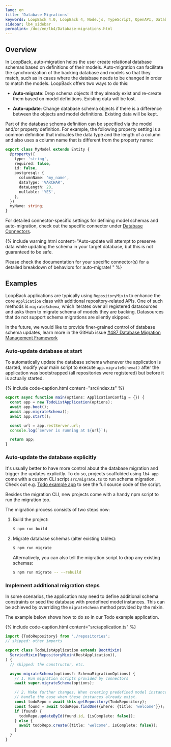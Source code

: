 ```yaml
---
lang: en
title: 'Database Migrations'
keywords: LoopBack 4.0, LoopBack 4, Node.js, TypeScript, OpenAPI, Database
sidebar: lb4_sidebar
permalink: /doc/en/lb4/Database-migrations.html
---
```


## Overview

In LoopBack, auto-migration helps the user create relational database schemas
based on definitions of their models. Auto-migration can facilitate the
synchronization of the backing database and models so that they match, such as
in cases where the database needs to be changed in order to match the models.
LoopBack offers two ways to do this:

- **Auto-migrate**: Drop schema objects if they already exist and re-create them
  based on model definitions. Existing data will be lost.

- **Auto-update**: Change database schema objects if there is a difference
  between the objects and model definitions. Existing data will be kept.

Part of the database schema definition can be specified via the model and/or
property definition. For example, the following property setting is a common
definition that indicates the data type and the length of a column and also uses
a column name that is different from the property name:

```ts
export class MyModel extends Entity {
  @property({
    type: 'string',
    required: false,
    id: false,
    postgresql: {
      columnName: 'my_name',
      dataType: 'VARCHAR',
      dataLength: 20,
      nullable: 'YES',
    },
  })
  myName: string;
}
```

For detailed connector-specific settings for defining model schemas and
auto-migration, check out the specific connector under
[Database Connectors](Database-connectors.md).

{% include warning.html content="Auto-update will attempt to preserve data while
updating the schema in your target database, but this is not guaranteed to be
safe.

Please check the documentation for your specific connector(s) for a detailed
breakdown of behaviors for auto-migrate! " %}

## Examples

LoopBack applications are typically using `RepositoryMixin` to enhance the core
`Application` class with additional repository-related APIs. One of such methods
is `migrateSchema`, which iterates over all registered datasources and asks them
to migrate schema of models they are backing. Datasources that do not support
schema migrations are silently skipped.

In the future, we would like to provide finer-grained control of database schema
updates, learn more in the GitHub issue
[#487 Database Migration Management Framework](https://github.com/strongloop/loopback-next/issues/487)

### Auto-update database at start

To automatically update the database schema whenever the application is started,
modify your main script to execute `app.migrateSchema()` after the application
was bootstrapped (all repositories were registered) but before it is actually
started.

{% include code-caption.html content="src/index.ts" %}

```ts
export async function main(options: ApplicationConfig = {}) {
  const app = new TodoListApplication(options);
  await app.boot();
  await app.migrateSchema();
  await app.start();

  const url = app.restServer.url;
  console.log(`Server is running at ${url}`);

  return app;
}
```

### Auto-update the database explicitly

It's usually better to have more control about the database migration and
trigger the updates explicitly. To do so, projects scaffolded using `lb4 app`
come with a custom CLI script `src/migrate.ts` to run schema migration. Check
out e.g.
[Todo example app](https://github.com/strongloop/loopback-next/blob/master/examples/todo/src/migrate.ts)
to see the full source code of the script.

Besides the migration CLI, new projects come with a handy npm script to run the
migration too.

The migration process consists of two steps now:

1. Build the project:

   ```sh
   $ npm run build
   ```

2. Migrate database schemas (alter existing tables):

   ```sh
   $ npm run migrate
   ```

   Alternatively, you can also tell the migration script to drop any existing
   schemas:

   ```sh
   $ npm run migrate -- --rebuild
   ```

### Implement additional migration steps

In some scenarios, the application may need to define additional schema
constraints or seed the database with predefined model instances. This can be
achieved by overriding the `migrateSchema` method provided by the mixin.

The example below shows how to do so in our Todo example application.

{% include code-caption.html content="src/application.ts" %}

```ts
import {TodoRepository} from './repositories';
// skipped: other imports

export class TodoListApplication extends BootMixin(
  ServiceMixin(RepositoryMixin(RestApplication)),
) {
  // skipped: the constructor, etc.

  async migrateSchema(options?: SchemaMigrationOptions) {
    // 1. Run migration scripts provided by connectors
    await super.migrateSchema(options);

    // 2. Make further changes. When creating predefined model instances,
    // handle the case when these instances already exist.
    const todoRepo = await this.getRepository(TodoRepository);
    const found = await todoRepo.findOne({where: {title: 'welcome'}});
    if (found) {
      todoRepo.updateById(found.id, {isComplete: false});
    } else {
      await todoRepo.create({title: 'welcome', isComplete: false});
    }
  }
}
```
